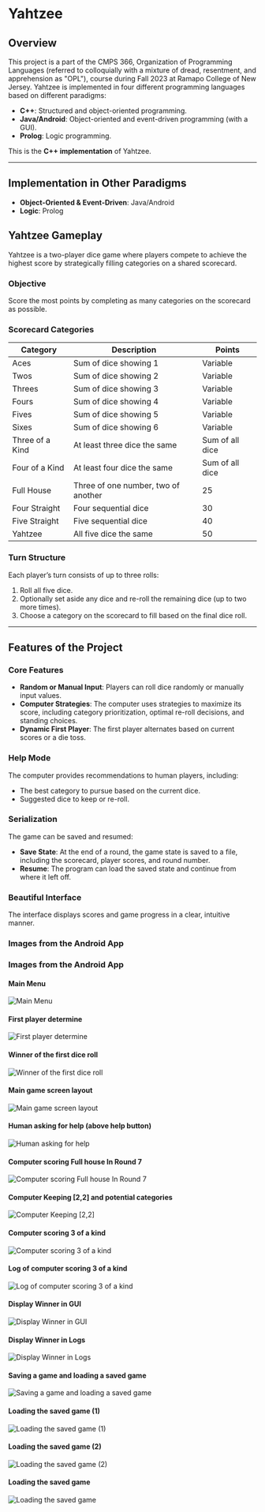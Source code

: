 # Yahtzee

## Overview
This project is a part of the CMPS 366, Organization of Programming Languages (referred to colloquially with a mixture of dread, resentment, and apprehension as "OPL"), course during Fall 2023 at Ramapo College of New Jersey. Yahtzee is implemented in four different programming languages based on different paradigms:  
- **C++**: Structured and object-oriented programming.   
- **Java/Android**: Object-oriented and event-driven programming (with a GUI).  
- **Prolog**: Logic programming.  

This is the **C++ implementation** of Yahtzee.

---

## Implementation in Other Paradigms
- **Object-Oriented & Event-Driven**: Java/Android  
- **Logic**: Prolog  

## Yahtzee Gameplay
Yahtzee is a two-player dice game where players compete to achieve the highest score by strategically filling categories on a shared scorecard.

### Objective
Score the most points by completing as many categories on the scorecard as possible.

### Scorecard Categories
| **Category**         | **Description**                          | **Points**            |
|-----------------------|------------------------------------------|-----------------------|
| Aces                 | Sum of dice showing 1                   | Variable             |
| Twos                 | Sum of dice showing 2                   | Variable             |
| Threes               | Sum of dice showing 3                   | Variable             |
| Fours                | Sum of dice showing 4                   | Variable             |
| Fives                | Sum of dice showing 5                   | Variable             |
| Sixes                | Sum of dice showing 6                   | Variable             |
| Three of a Kind      | At least three dice the same             | Sum of all dice      |
| Four of a Kind       | At least four dice the same              | Sum of all dice      |
| Full House           | Three of one number, two of another      | 25                   |
| Four Straight        | Four sequential dice                    | 30                   |
| Five Straight        | Five sequential dice                    | 40                   |
| Yahtzee              | All five dice the same                  | 50                   |

### Turn Structure
Each player’s turn consists of up to three rolls:
1. Roll all five dice.
2. Optionally set aside any dice and re-roll the remaining dice (up to two more times).
3. Choose a category on the scorecard to fill based on the final dice roll.

---

## Features of the Project

### Core Features
- **Random or Manual Input**: Players can roll dice randomly or manually input values.
- **Computer Strategies**: The computer uses strategies to maximize its score, including category prioritization, optimal re-roll decisions, and standing choices.
- **Dynamic First Player**: The first player alternates based on current scores or a die toss.

### Help Mode
The computer provides recommendations to human players, including:
- The best category to pursue based on the current dice.
- Suggested dice to keep or re-roll.

### Serialization
The game can be saved and resumed:
- **Save State**: At the end of a round, the game state is saved to a file, including the scorecard, player scores, and round number.
- **Resume**: The program can load the saved state and continue from where it left off.



### Beautiful Interface
The interface displays scores and game progress in a clear, intuitive manner.

### Images from the Android App
### Images from the Android App



<div class="grid-container">

<div class="grid-item">
  <h4>Main Menu</h4>
  <img src="images/Picture1.png" alt="Main Menu">
</div>

<div class="grid-item">
  <h4>First player determine</h4>
  <img src="images/Picture2.png" alt="First player determine">
</div>

<div class="grid-item">
  <h4>Winner of the first dice roll</h4>
  <img src="images/Picture3.png" alt="Winner of the first dice roll">
</div>

<div class="grid-item">
  <h4>Main game screen layout</h4>
  <img src="images/Picture4.png" alt="Main game screen layout">
</div>

<div class="grid-item">
  <h4>Human asking for help (above help button)</h4>
  <img src="images/Picture5.png" alt="Human asking for help">
</div>

<div class="grid-item">
  <h4>Computer scoring Full house In Round 7</h4>
  <img src="images/Picture6.png" alt="Computer scoring Full house In Round 7">
</div>

<div class="grid-item">
  <h4>Computer Keeping [2,2] and potential categories</h4>
  <img src="images/Picture7.png" alt="Computer Keeping [2,2]">
</div>

<div class="grid-item">
  <h4>Computer scoring 3 of a kind</h4>
  <img src="images/Picture8.png" alt="Computer scoring 3 of a kind">
</div>

<div class="grid-item">
  <h4>Log of computer scoring 3 of a kind</h4>
  <img src="images/Picture9.png" alt="Log of computer scoring 3 of a kind">
</div>

<div class="grid-item">
  <h4>Display Winner in GUI</h4>
  <img src="images/Picture10.png" alt="Display Winner in GUI">
</div>

<div class="grid-item">
  <h4>Display Winner in Logs</h4>
  <img src="images/Picture11.png" alt="Display Winner in Logs">
</div>

<div class="grid-item">
  <h4>Saving a game and loading a saved game</h4>
  <img src="images/Picture12.png" alt="Saving a game and loading a saved game">
</div>

<div class="grid-item">
  <h4>Loading the saved game (1)</h4>
  <img src="images/Picture13.png" alt="Loading the saved game (1)">
</div>

<div class="grid-item">
  <h4>Loading the saved game (2)</h4>
  <img src="images/Picture14.png" alt="Loading the saved game (2)">
</div>

<div class="grid-item">
  <h4>Loading the saved game</h4>
  <img src="images/Picture15.png" alt="Loading the saved game">
</div>

</div>

